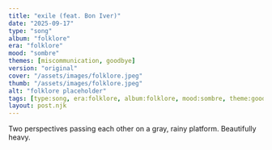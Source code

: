```yaml
---
title: "exile (feat. Bon Iver)"
date: "2025-09-17"
type: "song"
album: "folklore"
era: "folklore"
mood: "sombre"
themes: [miscommunication, goodbye]
version: "original"
cover: "/assets/images/folklore.jpeg"
thumb: "/assets/images/folklore.jpeg"
alt: "folklore placeholder"
tags: [type:song, era:folklore, album:folklore, mood:sombre, theme:goodbye]
layout: post.njk
---
```

Two perspectives passing each other on a gray, rainy platform. Beautifully heavy.
